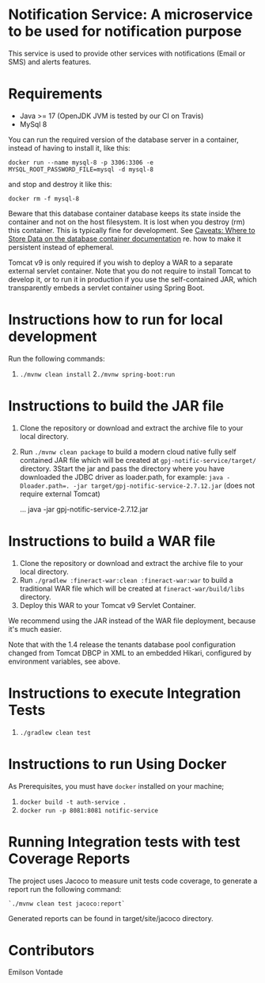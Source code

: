 Notification Service: A microservice to be used for notification purpose
============
This service is used to provide other services with notifications (Email or SMS) and alerts features.


Requirements
============
* Java >= 17 (OpenJDK JVM is tested by our CI on Travis)
* MySql 8

You can run the required version of the database server in a container, instead of having to install it, like this:

    docker run --name mysql-8 -p 3306:3306 -e MYSQL_ROOT_PASSWORD_FILE=mysql -d mysql-8

and stop and destroy it like this:

    docker rm -f mysql-8

Beware that this database container database keeps its state inside the container and not on the host filesystem.  It is lost when you destroy (rm) this container.  This is typically fine for development.  See [Caveats: Where to Store Data on the database container documentation](https://hub.docker.com/_/mariadb) re. how to make it persistent instead of ephemeral.

Tomcat v9 is only required if you wish to deploy a  WAR to a separate external servlet container.  Note that you do not require to install Tomcat to develop it, or to run it in production if you use the self-contained JAR, which transparently embeds a servlet container using Spring Boot.


Instructions how to run for local development
============


Run the following commands:
1. `./mvnw clean install`
2`./mvnw spring-boot:run`


Instructions to build the JAR file
============
1. Clone the repository or download and extract the archive file to your local directory.
2. Run `./mvnw clean package` to build a modern cloud native fully self contained JAR file which will be created at `gpj-notific-service/target/` directory.
3Start the jar and pass the directory where you have downloaded the JDBC driver as loader.path, for example: `java -Dloader.path=. -jar target/gpj-notific-service-2.7.12.jar` (does not require external Tomcat)

    ...
    java -jar gpj-notific-service-2.7.12.jar


Instructions to build a WAR file
============
1. Clone the repository or download and extract the archive file to your local directory.
2. Run `./gradlew :fineract-war:clean :fineract-war:war` to build a traditional WAR file which will be created at `fineract-war/build/libs` directory.
3. Deploy this WAR to your Tomcat v9 Servlet Container.

We recommend using the JAR instead of the WAR file deployment, because it's much easier.

Note that with the 1.4 release the tenants database pool configuration changed from Tomcat DBCP in XML to an embedded Hikari, configured by environment variables, see above.


Instructions to execute Integration Tests
============

1. `./gradlew clean test`


Instructions to run Using Docker
============
As Prerequisites, you must have `docker`  installed on your machine;
1. `docker build -t auth-service .`
2. `docker run -p 8081:8081 notific-service`


Running Integration tests with test Coverage Reports
============

The project uses Jacoco to measure unit tests code coverage, to generate a report run the following command:

    `./mvnw clean test jacoco:report`

Generated reports can be found in target/site/jacoco directory.


Contributors
============
Emilson Vontade

